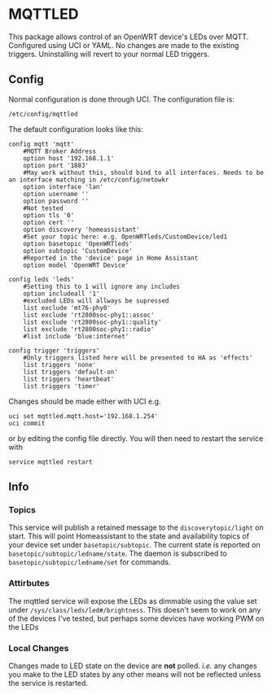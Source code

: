 
# MQTTLED

This package allows control of an OpenWRT device's LEDs over MQTT. Configured using UCI or YAML. No changes are made to the existing triggers. Uninstalling will revert to your normal LED triggers.

## Config
Normal configuration is done through UCI. The configuration file is:
```
/etc/config/mqttled
```
The default configuration looks like this:
```
config mqtt 'mqtt'
    #MQTT Broker Address
    option host '192.168.1.1'
    option port '1883'
    #May work without this, should bind to all interfaces. Needs to be an interface matching in /etc/config/netowkr
    option interface 'lan'
    option username ''
    option password ''
    #Not tested
    option tls '0'
    option cert ''
    option discovery 'homeassistant'
    #Set your topic here: e.g. OpenWRTleds/CustomDevice/led1
    option basetopic 'OpenWRTleds'
    option subtopic 'CustomDevice'
    #Reported in the 'device' page in Home Assistant
    option model 'OpenWRT Device'

config leds 'leds'
    #Setting this to 1 will ignore any includes
    option includeall '1'
    #excluded LEDs will allways be supressed
    list exclude 'mt76-phy0'
    list exclude 'rt2800soc-phy1::assoc'
    list exclude 'rt2800soc-phy1::quality'
    list exclude 'rt2800soc-phy1::radio'
    #list include 'blue:internet'

config trigger 'triggers'
    #Only triggers listed here will be presented to HA as 'effects'
    list triggers 'none'
    list triggers 'default-on'
    list triggers 'heartbeat'
    list triggers 'timer'
```
Changes should be made either with UCI e.g.
```
uci set mqttled.mqtt.host='192.168.1.254'
uci commit
```
or by editing the config file directly.
You will then need to restart the service with
```
service mqttled restart
```

## Info
### Topics
This service will publish a retained message to the `discoverytopic/light` on start. This will point Homeassistant to the state and availability topics of your device set under `basetopic/subtopic`. The current state is reported on `basetopic/subtopic/ledname/state`. The daemon is subscribed to `basetopic/subtopic/ledname/set` for commands. 

### Attirbutes
The mqttled service will expose the LEDs as dimmable using the value set under `/sys/class/leds/led#/brightness`. This doesn't seem to work on any of the devices I've tested, but perhaps some devices have working PWM on the LEDs

### Local Changes
Changes made to LED state on the device are __not__ polled. *i.e.* any changes you make to the LED states by any other means will not be reflected unless the service is restarted. 
